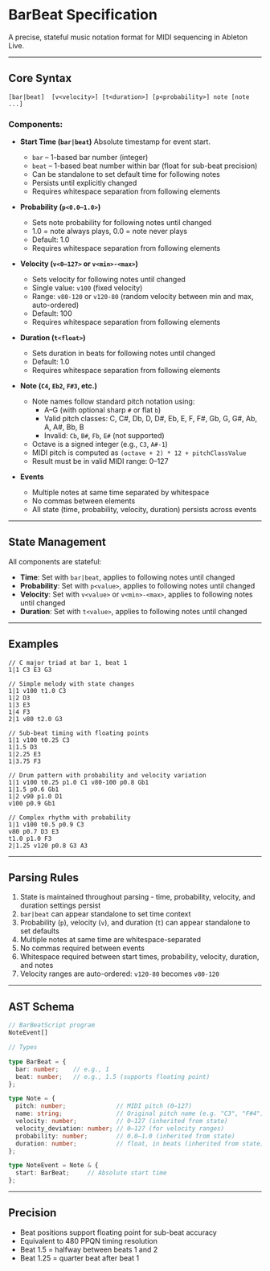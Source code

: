 # BarBeat Specification

A precise, stateful music notation format for MIDI sequencing in Ableton Live.

---

## Core Syntax

```
[bar|beat]  [v<velocity>] [t<duration>] [p<probability>] note [note ...]
```

### Components:

- **Start Time (`bar|beat`)** Absolute timestamp for event start.

  - `bar` – 1-based bar number (integer)
  - `beat` – 1-based beat number within bar (float for sub-beat precision)
  - Can be standalone to set default time for following notes
  - Persists until explicitly changed
  - Requires whitespace separation from following elements

- **Probability (`p<0.0–1.0>`)**

  - Sets note probability for following notes until changed
  - 1.0 = note always plays, 0.0 = note never plays
  - Default: 1.0
  - Requires whitespace separation from following elements

- **Velocity (`v<0–127>` or `v<min>-<max>`)**

  - Sets velocity for following notes until changed
  - Single value: `v100` (fixed velocity)
  - Range: `v80-120` or `v120-80` (random velocity between min and max,
    auto-ordered)
  - Default: 100
  - Requires whitespace separation from following elements

- **Duration (`t<float>`)**

  - Sets duration in beats for following notes until changed
  - Default: 1.0
  - Requires whitespace separation from following elements

- **Note (`C4`, `Eb2`, `F#3`, etc.)**

  - Note names follow standard pitch notation using:
    - A–G (with optional sharp `#` or flat `b`)
    - Valid pitch classes: C, C#, Db, D, D#, Eb, E, F, F#, Gb, G, G#, Ab, A, A#,
      Bb, B
    - Invalid: `Cb`, `B#`, `Fb`, `E#` (not supported)
  - Octave is a signed integer (e.g., `C3`, `A#-1`)
  - MIDI pitch is computed as `(octave + 2) * 12 + pitchClassValue`
  - Result must be in valid MIDI range: 0–127

- **Events**

  - Multiple notes at same time separated by whitespace
  - No commas between elements
  - All state (time, probability, velocity, duration) persists across events

---

## State Management

All components are stateful:

- **Time**: Set with `bar|beat`, applies to following notes until changed
- **Probability**: Set with `p<value>`, applies to following notes until changed
- **Velocity**: Set with `v<value>` or `v<min>-<max>`, applies to following
  notes until changed
- **Duration**: Set with `t<value>`, applies to following notes until changed

---

## Examples

```
// C major triad at bar 1, beat 1
1|1 C3 E3 G3

// Simple melody with state changes
1|1 v100 t1.0 C3
1|2 D3
1|3 E3
1|4 F3
2|1 v80 t2.0 G3

// Sub-beat timing with floating points
1|1 v100 t0.25 C3
1|1.5 D3
1|2.25 E3
1|3.75 F3

// Drum pattern with probability and velocity variation
1|1 v100 t0.25 p1.0 C1 v80-100 p0.8 Gb1
1|1.5 p0.6 Gb1
1|2 v90 p1.0 D1
v100 p0.9 Gb1

// Complex rhythm with probability
1|1 v100 t0.5 p0.9 C3
v80 p0.7 D3 E3
t1.0 p1.0 F3
2|1.25 v120 p0.8 G3 A3
```

---

## Parsing Rules

1. State is maintained throughout parsing - time, probability, velocity, and
   duration settings persist
2. `bar|beat` can appear standalone to set time context
3. Probability (`p`), velocity (`v`), and duration (`t`) can appear standalone
   to set defaults
4. Multiple notes at same time are whitespace-separated
5. No commas required between events
6. Whitespace required between start times, probability, velocity, duration, and
   notes
7. Velocity ranges are auto-ordered: `v120-80` becomes `v80-120`

---

## AST Schema

```ts
// BarBeatScript program
NoteEvent[]

// Types

type BarBeat = {
  bar: number;    // e.g., 1
  beat: number;   // e.g., 1.5 (supports floating point)
};

type Note = {
  pitch: number;              // MIDI pitch (0–127)
  name: string;               // Original pitch name (e.g. "C3", "F#4")
  velocity: number;           // 0–127 (inherited from state)
  velocity_deviation: number; // 0–127 (for velocity ranges)
  probability: number;        // 0.0–1.0 (inherited from state)
  duration: number;           // float, in beats (inherited from state)
};

type NoteEvent = Note & {
  start: BarBeat;     // Absolute start time
};
```

---

## Precision

- Beat positions support floating point for sub-beat accuracy
- Equivalent to 480 PPQN timing resolution
- Beat 1.5 = halfway between beats 1 and 2
- Beat 1.25 = quarter beat after beat 1
